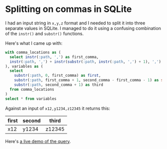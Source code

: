 # Splitting on commas in SQLite

I had an input string in `x,y,z` format and I needed to split it into three separate values in SQLite. I managed to do it using a confusing combination of the `instr()` and `substr()` functions.

Here's what I came up with:

```sql
with comma_locations as (
  select instr(:path, ',') as first_comma,
  instr(:path, ',') + instr(substr(:path, instr(:path, ',') + 1), ',') as second_comma
), variables as (
  select
    substr(:path, 0, first_comma) as first,
    substr(:path, first_comma + 1, second_comma - first_comma - 1) as second,
    substr(:path, second_comma + 1) as third
  from comma_locations
)
select * from variables
```

Against an input of `x12,y1234,z12345` it returns this:

| first | second | third |
| --- | --- | --- |
| x12 | y1234 | z12345 |

Here's [a live demo of the query](https://latest.datasette.io/fixtures?sql=with+comma_locations+as+%28%0D%0A++select+instr%28%3Apath%2C+%27%2C%27%29+as+first_comma%2C%0D%0A++instr%28%3Apath%2C+%27%2C%27%29+%2B+instr%28substr%28%3Apath%2C+instr%28%3Apath%2C+%27%2C%27%29+%2B+1%29%2C+%27%2C%27%29+as+second_comma%0D%0A%29%2C+variables+as+%28%0D%0A++select%0D%0A++++substr%28%3Apath%2C+0%2C+first_comma%29+as+first%2C%0D%0A++++substr%28%3Apath%2C+first_comma+%2B+1%2C+second_comma+-+first_comma+-+1%29+as+second%2C%0D%0A++++substr%28%3Apath%2C+second_comma+%2B+1%29+as+third%0D%0A++from+comma_locations%0D%0A%29%0D%0Aselect+*+from+variables&path=x12%2Cy1234%2Cz12345).
